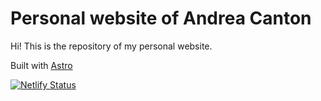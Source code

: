 # Personal website of Andrea Canton

Hi! This is the repository of my personal website.

Built with [Astro](https://astro.build/)

[![Netlify Status](https://api.netlify.com/api/v1/badges/d6a682e0-3e43-4c66-a941-5e3b3ba10f31/deploy-status)](https://app.netlify.com/sites/affectionate-hamilton-0a48d0/deploys)
